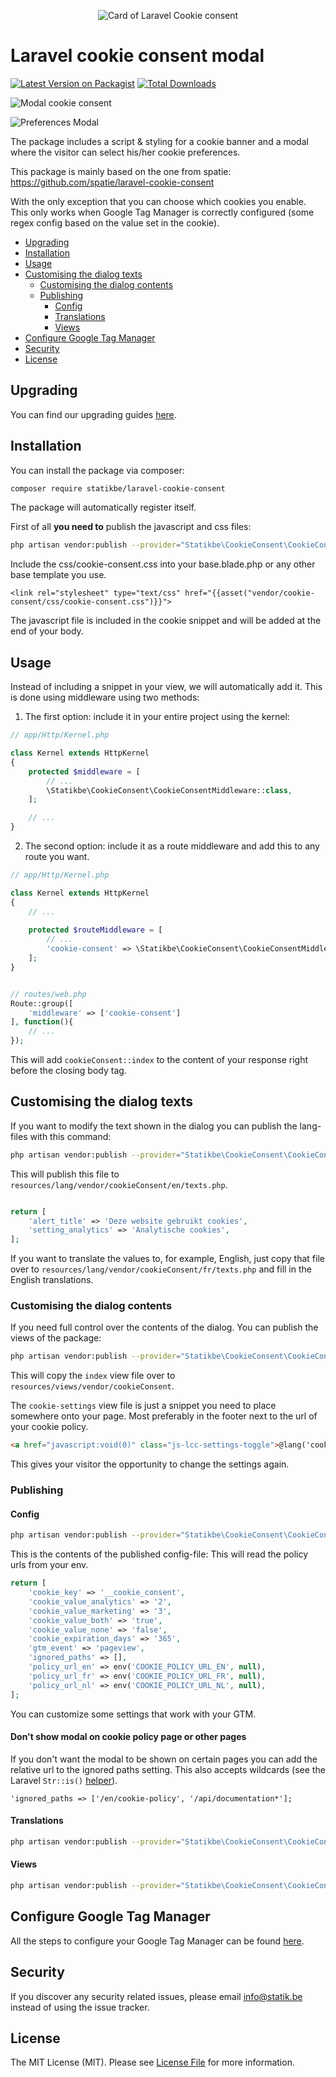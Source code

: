 <p align="center"><img src="docs/img/card.png" alt="Card of Laravel Cookie consent"></p>

# Laravel cookie consent modal
[![Latest Version on Packagist](https://img.shields.io/packagist/v/statikbe/laravel-cookie-consent.svg?style=flat-square)](https://packagist.org/packages/statikbe/llaravel-cookie-consent)
[![Total Downloads](https://img.shields.io/packagist/dt/statikbe/laravel-cookie-consent.svg?style=flat-square)](https://packagist.org/packages/statikbe/laravel-cookie-consent)


![Modal cookie consent](docs/img/modal.png?raw=true "Modal for Cookie consent")

![Preferences Modal](docs/img/preferences.png?raw=true "Preferences for cookies")


The package includes a script & styling for a cookie banner and a modal where the visitor can select his/her cookie preferences.

This package is mainly based on the one from spatie: https://github.com/spatie/laravel-cookie-consent

With the only exception that you can choose which cookies you enable.
This only works when Google Tag Manager is correctly configured (some regex config based on the value set in the cookie).

* [Upgrading](upgrading.md)
* [Installation](#installation)
* [Usage](#usage)
* [Customising the dialog texts](#customising-the-dialog-texts)
    + [Customising the dialog contents](#customising-the-dialog-contents)
    + [Publishing](#publishing)
      - [Config](#config)
      - [Translations](#translations)
      - [Views](#views)
* [Configure Google Tag Manager](#configure-google-tag-manager)
* [Security](#security)
* [License](#license)
   

## Upgrading
You can find our upgrading guides [here](upgrading.md).

## Installation

You can install the package via composer:

``` bash
composer require statikbe/laravel-cookie-consent
```

The package will automatically register itself.

First of all **you need to** publish the javascript and css files:
```bash
php artisan vendor:publish --provider="Statikbe\CookieConsent\CookieConsentServiceProvider" --tag="public"
```

Include the css/cookie-consent.css into your base.blade.php or any other base template you use.
```
<link rel="stylesheet" type="text/css" href="{{asset("vendor/cookie-consent/css/cookie-consent.css")}}">
```

The javascript file is included in the cookie snippet and will be added at the end of your body.
## Usage

Instead of including a snippet in your view, we will automatically add it. This is done using middleware using two methods:

1. The first option: include it in your entire project using the kernel:

```php
// app/Http/Kernel.php

class Kernel extends HttpKernel
{
    protected $middleware = [
        // ...
        \Statikbe\CookieConsent\CookieConsentMiddleware::class,
    ];

    // ...
}
```

2. The second option: include it as a route middleware and add this to any route you want.

```php
// app/Http/Kernel.php

class Kernel extends HttpKernel
{
    // ...
    
    protected $routeMiddleware = [
        // ...
        'cookie-consent' => \Statikbe\CookieConsent\CookieConsentMiddleware::class,
    ];
}


// routes/web.php
Route::group([
    'middleware' => ['cookie-consent']
], function(){
    // ...
});
```

This will add `cookieConsent::index` to the content of your response right before the closing body tag.

## Customising the dialog texts

If you want to modify the text shown in the dialog you can publish the lang-files with this command:

```bash
php artisan vendor:publish --provider="Statikbe\CookieConsent\CookieConsentServiceProvider" --tag="lang"
```

This will publish this file to `resources/lang/vendor/cookieConsent/en/texts.php`.
 ```php
 
 return [
     'alert_title' => 'Deze website gebruikt cookies',
     'setting_analytics' => 'Analytische cookies',
 ];
 ```
 
 If you want to translate the values to, for example, English, just copy that file over to `resources/lang/vendor/cookieConsent/fr/texts.php` and fill in the English translations.
 
### Customising the dialog contents

If you need full control over the contents of the dialog. You can publish the views of the package:

```bash
php artisan vendor:publish --provider="Statikbe\CookieConsent\CookieConsentServiceProvider" --tag="views"
```

This will copy the `index`  view file over to `resources/views/vendor/cookieConsent`.

The `cookie-settings` view file is just a snippet you need to place somewhere onto your page. Most preferably in the footer next to the url of your cookie policy.

```html 
<a href="javascript:void(0)" class="js-lcc-settings-toggle">@lang('cookie-consent::texts.alert_settings')</a>
```

This gives your visitor the opportunity to change the settings again.
### Publishing
#### Config

```bash
php artisan vendor:publish --provider="Statikbe\CookieConsent\CookieConsentServiceProvider" --tag="config"
```
This is the contents of the published config-file:
This will read the policy urls from your env. 
```php
return [
    'cookie_key' => '__cookie_consent',
    'cookie_value_analytics' => '2',
    'cookie_value_marketing' => '3',
    'cookie_value_both' => 'true',
    'cookie_value_none' => 'false',
    'cookie_expiration_days' => '365',
    'gtm_event' => 'pageview',
    'ignored_paths' => [],
    'policy_url_en' => env('COOKIE_POLICY_URL_EN', null),
    'policy_url_fr' => env('COOKIE_POLICY_URL_FR', null),
    'policy_url_nl' => env('COOKIE_POLICY_URL_NL', null),
];
```
You can customize some settings that work with your GTM.

#### Don't show modal on cookie policy page or other pages
If you don't want the modal to be shown on certain pages you can add the relative url to the ignored paths setting. This also accepts wildcards (see the Laravel `Str::is()` [helper](https://laravel.com/docs/9.x/helpers#method-str-is)).
```
'ignored_paths => ['/en/cookie-policy', '/api/documentation*'];
```

#### Translations

```bash
php artisan vendor:publish --provider="Statikbe\CookieConsent\CookieConsentServiceProvider" --tag="lang"
```

#### Views

```bash
php artisan vendor:publish --provider="Statikbe\CookieConsent\CookieConsentServiceProvider" --tag="views"
```

## Configure Google Tag Manager
All the steps to configure your Google Tag Manager can be found [here](docs/google-tag-manager.md).


## Security

If you discover any security related issues, please email [info@statik.be](mailto:info@statik.be) instead of using the issue tracker.

## License

The MIT License (MIT). Please see [License File](LICENSE.md) for more information.
